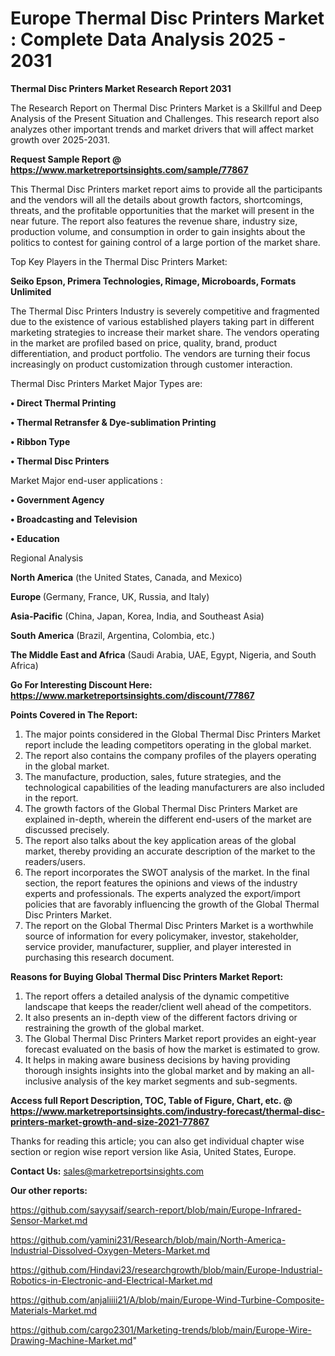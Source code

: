 # Europe Thermal Disc Printers Market : Complete Data Analysis 2025 - 2031

<strong>Thermal Disc Printers Market Research Report 2031</strong>

The Research Report on Thermal Disc Printers Market is a Skillful and Deep Analysis of the Present Situation and Challenges. This research report also analyzes other important trends and market drivers that will affect market growth over 2025-2031.

<strong>Request Sample Report @ <a href=https://www.marketreportsinsights.com/sample/77867>https://www.marketreportsinsights.com/sample/77867</a></strong>

This Thermal Disc Printers market report aims to provide all the participants and the vendors will all the details about growth factors, shortcomings, threats, and the profitable opportunities that the market will present in the near future. The report also features the revenue share, industry size, production volume, and consumption in order to gain insights about the politics to contest for gaining control of a large portion of the market share.

Top Key Players in the Thermal Disc Printers Market:

<strong>Seiko Epson, Primera Technologies, Rimage, Microboards, Formats Unlimited</strong>

The Thermal Disc Printers Industry is severely competitive and fragmented due to the existence of various established players taking part in different marketing strategies to increase their market share. The vendors operating in the market are profiled based on price, quality, brand, product differentiation, and product portfolio. The vendors are turning their focus increasingly on product customization through customer interaction.

Thermal Disc Printers Market Major Types are:

<strong>• Direct Thermal Printing

• Thermal Retransfer & Dye-sublimation Printing

• Ribbon Type

• Thermal Disc Printers</strong>

Market Major end-user applications :

<strong>• Government Agency

• Broadcasting and Television

• Education</strong>

Regional Analysis

</u><strong><b>North America</b></strong> (the United States, Canada, and Mexico)

<strong><b>Europe </b></strong>(Germany, France, UK, Russia, and Italy)

<strong><b>Asia-Pacific</b></strong> (China, Japan, Korea, India, and Southeast Asia)

<strong><b>South America</b></strong> (Brazil, Argentina, Colombia, etc.)

<strong><b>The Middle East and Africa</b></strong> (Saudi Arabia, UAE, Egypt, Nigeria, and South Africa)

<strong>Go For Interesting Discount Here: <a href=https://www.marketreportsinsights.com/discount/77867>https://www.marketreportsinsights.com/discount/77867</a></strong>

<strong>Points Covered in The Report:</strong>
<ol>
  <li>The major points considered in the Global Thermal Disc Printers Market report include the leading competitors operating in the global market.</li>
  <li>The report also contains the company profiles of the players operating in the global market.</li>
  <li>The manufacture, production, sales, future strategies, and the technological capabilities of the leading manufacturers are also included in the report.</li>
  <li>The growth factors of the Global Thermal Disc Printers Market are explained in-depth, wherein the different end-users of the market are discussed precisely.</li>
  <li>The report also talks about the key application areas of the global market, thereby providing an accurate description of the market to the readers/users.</li>
  <li>The report incorporates the SWOT analysis of the market. In the final section, the report features the opinions and views of the industry experts and professionals. The experts analyzed the export/import policies that are favorably influencing the growth of the Global Thermal Disc Printers Market.</li>
  <li>The report on the Global Thermal Disc Printers Market is a worthwhile source of information for every policymaker, investor, stakeholder, service provider, manufacturer, supplier, and player interested in purchasing this research document.</li>
</ol>
<strong>Reasons for Buying Global Thermal Disc Printers Market Report:</strong>

<ol>
  <li>The report offers a detailed analysis of the dynamic competitive landscape that keeps the reader/client well ahead of the competitors.</li>
  <li>It also presents an in-depth view of the different factors driving or restraining the growth of the global market.</li>
  <li>The Global Thermal Disc Printers Market report provides an eight-year forecast evaluated on the basis of how the market is estimated to grow.</li>
  <li>It helps in making aware business decisions by having providing thorough insights insights into the global market and by making an all-inclusive analysis of the key market segments and sub-segments.</li>
</ol>
<strong>Access full Report Description, TOC, Table of Figure, Chart, etc. @ <a href=https://www.marketreportsinsights.com/industry-forecast/thermal-disc-printers-market-growth-and-size-2021-77867>https://www.marketreportsinsights.com/industry-forecast/thermal-disc-printers-market-growth-and-size-2021-77867</a></strong>


Thanks for reading this article; you can also get individual chapter wise section or region wise report version like Asia, United States, Europe.

<strong>Contact Us:</strong>
sales@marketreportsinsights.com

<strong>Our other reports:</strong>

<a href=https://github.com/sayysaif/search-report/blob/main/Europe-Infrared-Sensor-Market.md>https://github.com/sayysaif/search-report/blob/main/Europe-Infrared-Sensor-Market.md</a>

<a href=https://github.com/yamini231/Research/blob/main/North-America-Industrial-Dissolved-Oxygen-Meters-Market.md>https://github.com/yamini231/Research/blob/main/North-America-Industrial-Dissolved-Oxygen-Meters-Market.md</a>

<a href=https://github.com/Hindavi23/researchgrowth/blob/main/Europe-Industrial-Robotics-in-Electronic-and-Electrical-Market.md>https://github.com/Hindavi23/researchgrowth/blob/main/Europe-Industrial-Robotics-in-Electronic-and-Electrical-Market.md</a>

<a href=https://github.com/anjaliiii21/A/blob/main/Europe-Wind-Turbine-Composite-Materials-Market.md>https://github.com/anjaliiii21/A/blob/main/Europe-Wind-Turbine-Composite-Materials-Market.md</a>

<a href=https://github.com/cargo2301/Marketing-trends/blob/main/Europe-Wire-Drawing-Machine-Market.md>https://github.com/cargo2301/Marketing-trends/blob/main/Europe-Wire-Drawing-Machine-Market.md</a>"
